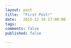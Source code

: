```yaml
---
layout: post
title:  "First Post!"
date:   2015-12-16 17:00:00
tags:   
comments: false
published: false

---
```



